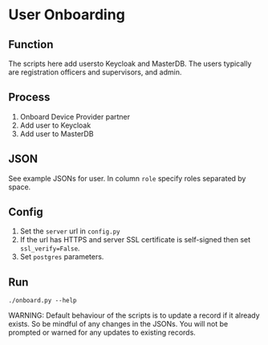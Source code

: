 # User Onboarding

## Function
The scripts here add usersto Keycloak and MasterDB.  The users typically are registration officers and supervisors, and admin.  

## Process
1. Onboard Device Provider partner
1. Add user to Keycloak
1. Add user to MasterDB

## JSON
See example JSONs for user.  In column `role` specify roles separated by space.

## Config
1. Set the `server` url in `config.py`
1. If the url has HTTPS and server SSL certificate is self-signed then set `ssl_verify=False`.
1. Set `postgres` parameters.

## Run
```
./onboard.py --help
```
WARNING: Default behaviour of the scripts is to update a record if it already exists. So be mindful of any changes in the JSONs. You will not be prompted or warned for any updates to existing records.


